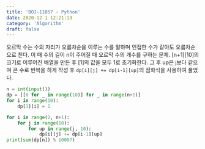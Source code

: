 ```yaml
---
title: 'BOJ-11057 - Python'
date: 2020-12-1 12:21:13
category: 'Algorithm'
draft: false
---
```

오르막 수는 수의 자리가 오름차순을 이루는 수를 말하며 인접한 수가 같아도 오름차순으로 친다. 이 때 수의 길이 n이 주어질 때 오르막 수의 개수를 구하는 문제. [n+1][10]의 크기로 이루어진 배열을 만든 후 [1]의 값을 모두 1로 초기화한다. 그 후 up은 j보다 같으며 큰 수로 반복을 하게 작성 후 `dp[i][j] += dp[i-1][up]`의 점화식을 사용하여 풀었다.
```python
n = int(input())
dp = [[0 for _ in range(10)] for _ in range(n+1)]
for i in range(10):
    dp[1][i] = 1

for i in range(2, n+1):
    for j in range(10):
        for up in range(j, 10):
            dp[i][j] += dp[i-1][up]
print(sum(dp[n]) % 10007)

```